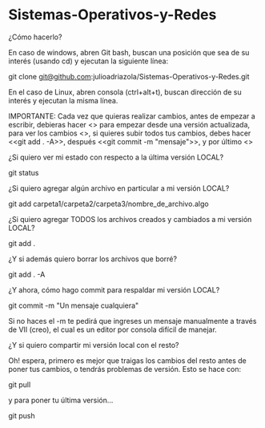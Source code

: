 Sistemas-Operativos-y-Redes
===========================

¿Cómo hacerlo?

En caso de windows, abren Git bash, buscan una posición que sea de su interés (usando cd) y ejecutan la siguiente línea:

git clone git@github.com:julioadriazola/Sistemas-Operativos-y-Redes.git

En el caso de Linux, abren consola (ctrl+alt+t), buscan dirección de su interés y ejecutan la misma línea.



IMPORTANTE:
Cada vez que quieras realizar cambios, antes de empezar a escribir, debieras hacer <<git pull>> para empezar desde una versión actualizada, para ver los cambios <<git status>>, si quieres subir todos tus cambios, debes hacer <<git add . -A>>, después <<git commit -m "mensaje">>, y por último <<git push>>



¿Si quiero ver mi estado con respecto a la última versión LOCAL?

git status

¿Si quiero agregar algún archivo en particular a mi versión LOCAL?

git add carpeta1/carpeta2/carpeta3/nombre_de_archivo.algo

¿Si quiero agregar TODOS los archivos creados y cambiados a mi versión LOCAL?

git add .

¿Y si además quiero borrar los archivos que borré?

git add . -A

¿Y ahora, cómo hago commit para respaldar mi versión LOCAL?

git commit -m "Un mensaje cualquiera"

Si no haces el -m te pedirá que ingreses un mensaje manualmente a través de VII (creo), el cual es un editor por consola difícil de manejar.

¿Y si quiero compartir mi versión local con el resto?

Oh! espera, primero es mejor que traigas los cambios del resto antes de poner tus cambios, o tendrás problemas de versión. Esto se hace con:

git pull

y para poner tu última versión...

git push
